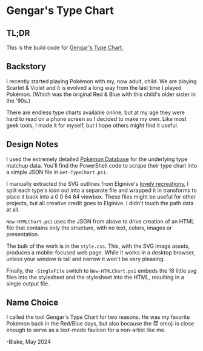 # Gengar's Type Chart

## TL;DR

This is the build code for [Gengar's Type Chart.](https://typechart.ofholding.ca)

## Backstory

I recently started playing Pokémon with my, now adult, child.  We are playing Scarlet & Violet and it is evolved a long way from the last time I played Pokémon. (Which was the original Red & Blue with this child's older sister in the '90s.)

There are endless type charts available online, but at my age they were hard to read on a phone screen so I decided to make my own.  Like most geek tools, I made it for myself, but I hope others might find it useful.

## Design Notes

I used the extremely detailed [Pokémon Database](https://pokemondb.net/) for the underlying type matchup data.  You'll find the PowerShell code to scrape their type chart into a simple JSON file in ```Get-TypeChart.ps1.```

I manually extracted the SVG outlines from Elginive's [lovely recreations.](https://github.com/Elginive/pokemon-type-icons)  I split each type's icon out into a separate file and wrapped it in transforms to place it back into a 0 0 64 64 viewbox.  These files might be useful for other projects, but all creative credit goes to Elginive.  I didn't touch the path data at all.

```New-HTMLChart.ps1``` uses the JSON from above to drive creation of an HTML file that contains only the structure, with no text, colors, images or presentation.  

The bulk of the work is in the ```style.css```. This, with the SVG image assets, produces a mobile-focused web page.  While it works in a desktop browser, unless your window is tall and narrow it won't be very pleasing.

Finally, the ```-SingleFile``` switch to ```New-HTMLChart.ps1``` embeds the 18 little svg files into the stylesheet and the stylesheet into the HTML, resulting in a single output file.

## Name Choice

I called the tool Gengar's Type Chart for two reasons.  He was my favorite Pokémon back in the Red/Blue days, but also because the 😈 emoji is close enough to serve as a text-mode favicon for a non-artist like me.

-Blake, May 2024